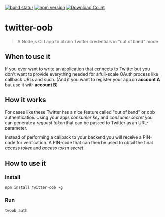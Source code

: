 [![build status](http://img.shields.io/travis/olithissen/twitter-oob.svg)](https://travis-ci.org/olithissen/twitter-oob)
[![npm version](http://badge.fury.io/js/twitter-oob.svg)](http://badge.fury.io/js/twitter-oob)
[![Download Count](https://img.shields.io/npm/dm/twitter-oob.svg)](http://www.npmjs.com/package/twitter-oob)

# twitter-oob

> A Node.js CLI app to obtain Twitter credentials in "out of band" mode

## When to use it
If you ever want to write an application that connects to Twitter
but you don't want to provide everything needed for a full-scale OAuth process like
callback URLs and such. (And if you want to register your app on **account A** but use it
with **account B**)

## How it works
For cases like these Twitter has a nice feature called "out of band" or obb authentication.
Using your apps *consumer key* and *consumer secret* you can generate a *request token* that
can be passed to Twitter as an URL-parameter.

Instead of performing a callback to your backend you will receive a PIN-code for verification. A PIN-code that can then be used to obtail the final *access token* and *access token secret*

## How to use it
### Install
```
npm install twitter-oob -g
```

### Run
```
twoob auth
```

